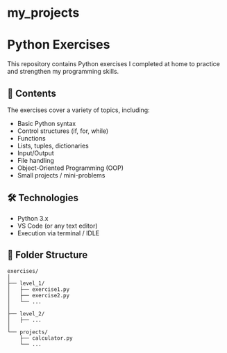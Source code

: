 # my_projects

# Python Exercises

This repository contains Python exercises I completed at home to practice and strengthen my programming skills.

## 📌 Contents

The exercises cover a variety of topics, including:

- Basic Python syntax
- Control structures (if, for, while)
- Functions
- Lists, tuples, dictionaries
- Input/Output
- File handling
- Object-Oriented Programming (OOP)
- Small projects / mini-problems

## 🛠 Technologies

- Python 3.x
- VS Code (or any text editor)
- Execution via terminal / IDLE

## 📂 Folder Structure

```plaintext
exercises/
│
├── level_1/
│   ├── exercise1.py
│   ├── exercise2.py
│   └── ...
│
├── level_2/
│   ├── ...
│
└── projects/
    ├── calculator.py
    └── ...
